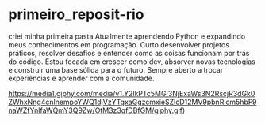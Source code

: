 # primeiro_reposit-rio
criei minha primeira pasta
Atualmente aprendendo Python e expandindo meus conhecimentos em programação. Curto desenvolver projetos práticos, resolver desafios e entender como as coisas funcionam por trás do código. Estou focada em crescer como dev, absorver novas tecnologias e construir uma base sólida para o futuro. Sempre aberto a trocar experiências e aprender com a comunidade.


https://media1.giphy.com/media/v1.Y2lkPTc5MGI3NjExaWs3N2RscjR3dGk0ZWhxNng4cnlnempoYWQ1djVzYTgxaGgzcmxieSZlcD12MV9pbnRlcm5hbF9naWZfYnlfaWQmY3Q9Zw/OtM3z3qfDBfGM/giphy.gif)
